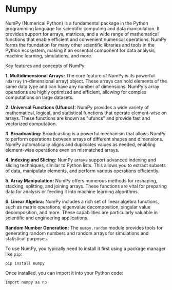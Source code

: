 # Numpy

NumPy (Numerical Python) is a fundamental package in the Python programming language for scientific computing and data manipulation. It provides support for arrays, matrices, and a wide range of mathematical functions that enable efficient and convenient numerical operations. NumPy forms the foundation for many other scientific libraries and tools in the Python ecosystem, making it an essential component for data analysis, machine learning, simulations, and more.

Key features and concepts of NumPy:

**1. Multidimensional Arrays:** The core feature of NumPy is its powerful `ndarray` (n-dimensional array) object. These arrays can hold elements of the same data type and can have any number of dimensions. NumPy's array operations are highly optimized and efficient, allowing for complex computations on large datasets.

**2. Universal Functions (Ufuncs):** NumPy provides a wide variety of mathematical, logical, and statistical functions that operate element-wise on arrays. These functions are known as "ufuncs" and provide fast and vectorized computation.

**3. Broadcasting:** Broadcasting is a powerful mechanism that allows NumPy to perform operations between arrays of different shapes and dimensions. NumPy automatically aligns and duplicates values as needed, enabling element-wise operations even on mismatched arrays.

**4. Indexing and Slicing:** NumPy arrays support advanced indexing and slicing techniques, similar to Python lists. This allows you to extract subsets of data, manipulate elements, and perform various operations efficiently.

**5. Array Manipulation:** NumPy offers numerous methods for reshaping, stacking, splitting, and joining arrays. These functions are vital for preparing data for analysis or feeding it into machine learning algorithms.

**6. Linear Algebra:** NumPy includes a rich set of linear algebra functions, such as matrix operations, eigenvalue decomposition, singular value decomposition, and more. These capabilities are particularly valuable in scientific and engineering applications.

**Random Number Generation:** The `numpy.random` module provides tools for generating random numbers and random arrays for simulations and statistical purposes.

To use NumPy, you typically need to install it first using a package manager like `pip`:

```pip install numpy```

Once installed, you can import it into your Python code:

```import numpy as np```
